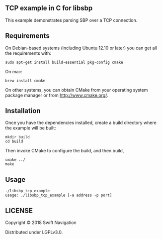 ## TCP example in C for libsbp

This example demonstrates parsing SBP over a TCP connection.

## Requirements
On Debian-based systems (including Ubuntu 12.10 or later) you can get all
the requirements with:

```shell
sudo apt-get install build-essential pkg-config cmake
```

On mac:

```shell
brew install cmake
```

On other systems, you can obtain CMake from your operating system
package manager or from http://www.cmake.org/.

## Installation

Once you have the dependencies installed, create a build directory where the example will be built:

```shell
mkdir build
cd build
```

Then invoke CMake to configure the build, and then build,

```shell
cmake ../
make
```

## Usage

```shell
./libsbp_tcp_example
usage: ./libsbp_tcp_example [-a address -p port]
```

## LICENSE

Copyright © 2018 Swift Navigation

Distributed under LGPLv3.0.
